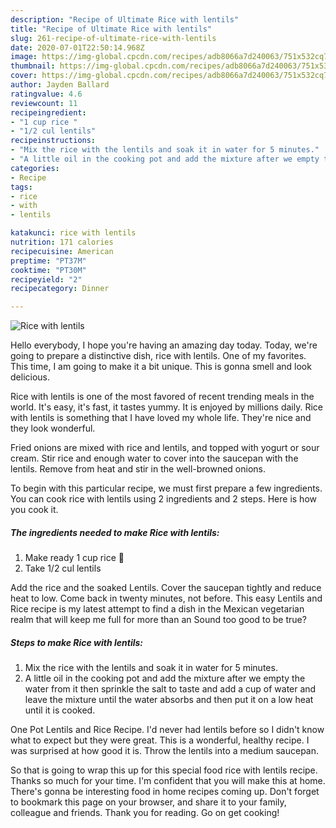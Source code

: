 ```yaml
---
description: "Recipe of Ultimate Rice with lentils"
title: "Recipe of Ultimate Rice with lentils"
slug: 261-recipe-of-ultimate-rice-with-lentils
date: 2020-07-01T22:50:14.968Z
image: https://img-global.cpcdn.com/recipes/adb8066a7d240063/751x532cq70/rice-with-lentils-recipe-main-photo.jpg
thumbnail: https://img-global.cpcdn.com/recipes/adb8066a7d240063/751x532cq70/rice-with-lentils-recipe-main-photo.jpg
cover: https://img-global.cpcdn.com/recipes/adb8066a7d240063/751x532cq70/rice-with-lentils-recipe-main-photo.jpg
author: Jayden Ballard
ratingvalue: 4.6
reviewcount: 11
recipeingredient:
- "1 cup rice "
- "1/2 cul lentils"
recipeinstructions:
- "Mix the rice with the lentils and soak it in water for 5 minutes."
- "A little oil in the cooking pot and add the mixture after we empty the water from it then sprinkle the salt to taste and add a cup of water and leave the mixture until the water absorbs and then put it on a low heat until it is cooked."
categories:
- Recipe
tags:
- rice
- with
- lentils

katakunci: rice with lentils 
nutrition: 171 calories
recipecuisine: American
preptime: "PT37M"
cooktime: "PT30M"
recipeyield: "2"
recipecategory: Dinner

---
```



![Rice with lentils](https://img-global.cpcdn.com/recipes/adb8066a7d240063/751x532cq70/rice-with-lentils-recipe-main-photo.jpg)

Hello everybody, I hope you're having an amazing day today. Today, we're going to prepare a distinctive dish, rice with lentils. One of my favorites. This time, I am going to make it a bit unique. This is gonna smell and look delicious.

Rice with lentils is one of the most favored of recent trending meals in the world. It's easy, it's fast, it tastes yummy. It is enjoyed by millions daily. Rice with lentils is something that I have loved my whole life. They're nice and they look wonderful.

Fried onions are mixed with rice and lentils, and topped with yogurt or sour cream. Stir rice and enough water to cover into the saucepan with the lentils. Remove from heat and stir in the well-browned onions.


To begin with this particular recipe, we must first prepare a few ingredients. You can cook rice with lentils using 2 ingredients and 2 steps. Here is how you cook it.

<!--inarticleads1-->

##### The ingredients needed to make Rice with lentils:

1. Make ready 1 cup rice 🍚
1. Take 1/2 cul lentils


Add the rice and the soaked Lentils. Cover the saucepan tightly and reduce heat to low. Come back in twenty minutes, not before. This easy Lentils and Rice recipe is my latest attempt to find a dish in the Mexican vegetarian realm that will keep me full for more than an Sound too good to be true? 

<!--inarticleads2-->

##### Steps to make Rice with lentils:

1. Mix the rice with the lentils and soak it in water for 5 minutes.
1. A little oil in the cooking pot and add the mixture after we empty the water from it then sprinkle the salt to taste and add a cup of water and leave the mixture until the water absorbs and then put it on a low heat until it is cooked.


One Pot Lentils and Rice Recipe. I&#39;d never had lentils before so I didn&#39;t know what to expect but they were great. This is a wonderful, healthy recipe. I was surprised at how good it is. Throw the lentils into a medium saucepan. 

So that is going to wrap this up for this special food rice with lentils recipe. Thanks so much for your time. I'm confident that you will make this at home. There's gonna be interesting food in home recipes coming up. Don't forget to bookmark this page on your browser, and share it to your family, colleague and friends. Thank you for reading. Go on get cooking!
